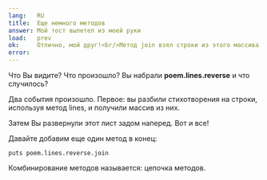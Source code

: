 ```yaml
---
lang:   RU
title:  Еще немного методов
answer: Мой тост вылетел из моей руки
load:   prev
ok:     Отлично, мой друг!<br/>Метод join взял строки из этого массива и соединил их в строку.
error:  
---
```


Что Вы видите? Что произошло? Вы набрали __poem.lines.reverse__ и что случилось?

Два события произошло. Первое: вы разбили стихотворения на строки, используя метод lines, 
и получили массив из них.

Затем Вы развернули этот лист задом наперед. Вот и все!

Давайте добавим еще один метод в конец:

    puts poem.lines.reverse.join

Комбинирование методов называется: цепочка методов.
